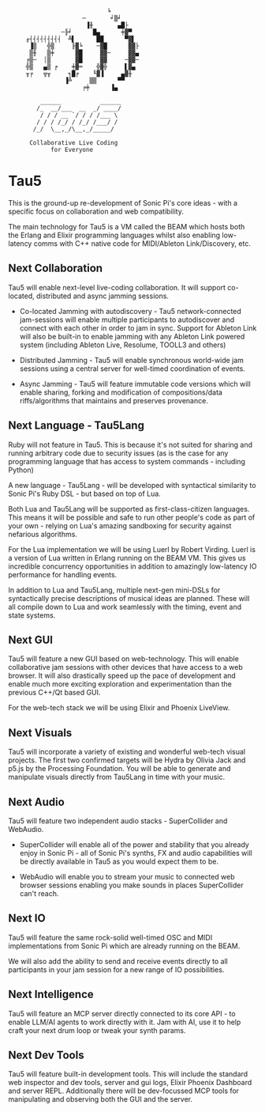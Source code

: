 
                                ╘
                         ─       ╛▒╛
                          ▐╫       ▄█├
                   ─╟╛      █▄      ╪▓▀
         ╓┤┤┤┤┤┤┤┤┤  ╩▌      ██      ▀▓▌
          ▐▒   ╬▒     ╟▓╘    ─▓█      ▓▓├
          ▒╫   ▒╪      ▓█     ▓▓─     ▓▓▄
         ╒▒─  │▒       ▓█     ▓▓     ─▓▓─
         ╬▒   ▄▒ ╒    ╪▓═    ╬▓╬     ▌▓▄
         ╥╒   ╦╥     ╕█╒    ╙▓▐     ▄▓╫
                    ▐╩     ▒▒      ▀▀
                         ╒╪      ▐▄

             ______           ______
            /_  __/___  __  _/ ____/
             / / / __ `/ / / /___ \
            / / / /_/ / /_/ /___/ /
           /_/  \__,_/\__,_/_____/

          Collaborative Live Coding
                for Everyone

# Tau5

This is the ground-up re-development of Sonic Pi's core ideas - with a specific focus on collaboration and web compatibility.

The main technology for Tau5 is a VM called the BEAM which hosts both the Erlang and Elixir programming languages whilst also enabling low-latency comms with C++ native code for MIDI/Ableton Link/Discovery, etc.

## Next Collaboration

Tau5 will enable next-level live-coding collaboration. It will support co-located, distributed and async jamming sessions.

* Co-located Jamming with autodiscovery - Tau5 network-connected jam-sessions will enable multiple participants to autodiscover and connect with each other in order to jam in sync. Support for Ableton Link will also be built-in to enable jamming with any Ableton Link powered system (including Ableton Live, Resolume, TOOLL3 and others)

* Distributed Jamming - Tau5 will enable synchronous world-wide jam sessions using a central server for well-timed coordination of events.

* Async Jamming - Tau5 will feature immutable code versions which will enable sharing, forking and modification of compositions/data riffs/algorithms that maintains and preserves provenance.

## Next Language - Tau5Lang

Ruby will not feature in Tau5. This is because it's not suited for sharing and running arbitrary code due to security issues (as is the case for any programming language that has access to system commands - including Python)

A new language - Tau5Lang - will be developed with syntactical similarity to Sonic Pi's Ruby DSL - but based on top of Lua.

Both Lua and Tau5Lang will be supported as first-class-citizen languages. This means it will be possible and safe to run other people's code as part of your own - relying on Lua's amazing sandboxing for security against nefarious algorithms.

For the Lua implementation we will be using Luerl by Robert Virding. Luerl is a version of Lua written in Erlang running on the BEAM VM. This gives us incredible concurrency opportunities in addition to amazingly low-latency IO performance for handling events.

In addition to Lua and Tau5Lang, multiple next-gen mini-DSLs for syntactically precise descriptions of musical ideas are planned. These will all compile down to Lua and work seamlessly with the timing, event and state systems.

## Next GUI

Tau5 will feature a new GUI based on web-technology. This will enable collaborative jam sessions with other devices that have access to a web browser. It will also drastically speed up the pace of development and enable much more exciting exploration and experimentation than the previous C++/Qt based GUI.

For the web-tech stack we will be using Elixir and Phoenix LiveView.

## Next Visuals

Tau5 will incorporate a variety of existing and wonderful web-tech visual projects. The first two confirmed targets will be Hydra by Olivia Jack and p5.js by the Processing Foundation. You will be able to generate and manipulate visuals directly from Tau5Lang in time with your music.

## Next Audio

Tau5 will feature two independent audio stacks - SuperCollider and WebAudio.

* SuperCollider will enable all of the power and stability that you already enjoy in Sonic Pi - all of Sonic Pi's synths, FX and audio capabilities will be directly available in Tau5 as you would expect them to be.

* WebAudio will enable you to stream your music to connected web browser sessions enabling you make sounds in places SuperCollider can't reach.

## Next IO

Tau5 will feature the same rock-solid well-timed OSC and MIDI implementations from Sonic Pi which are already running on the BEAM.

We will also add the ability to send and receive events directly to all participants in your jam session for a new range of IO possibilities.

## Next Intelligence

Tau5 will feature an MCP server directly connected to its core API - to enable LLM/AI agents to work directly with it. Jam with AI, use it to help craft your next drum loop or tweak your synth params.

## Next Dev Tools

Tau5 will feature built-in development tools. This will include the standard web inspector and dev tools, server and gui logs, Elixir Phoenix Dashboard and server REPL. Additionally there will be dev-focussed MCP tools for manipulating and observing both the GUI and the server.
